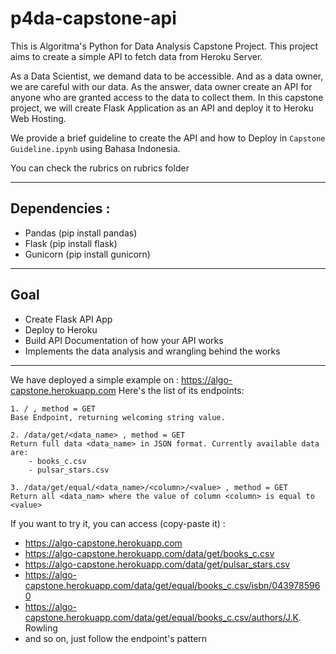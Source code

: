# p4da-capstone-api
This is Algoritma's Python for Data Analysis Capstone Project. This project aims to create a simple API to fetch data from Heroku Server. 

As a Data Scientist, we demand data to be accessible. And as a data owner, we are careful with our data. As the answer, data owner create an API for anyone who are granted access to the data to collect them. In this capstone project, we will create Flask Application as an API and deploy it to Heroku Web Hosting. 

We provide a brief guideline to create the API and how to Deploy in `Capstone Guideline.ipynb` using Bahasa Indonesia. 

You can check the rubrics on rubrics folder
___
## Dependencies : 
- Pandas    (pip install pandas)
- Flask     (pip install flask)
- Gunicorn  (pip install gunicorn)
___
## Goal 
- Create Flask API App
- Deploy to Heroku
- Build API Documentation of how your API works
- Implements the data analysis and wrangling behind the works

___
We have deployed a simple example on : https://algo-capstone.herokuapp.com
Here's the list of its endpoints: 
```
1. / , method = GET
Base Endpoint, returning welcoming string value. 

2. /data/get/<data_name> , method = GET
Return full data <data_name> in JSON format. Currently available data are:
    - books_c.csv
    - pulsar_stars.csv 
    
3. /data/get/equal/<data_name>/<column>/<value> , method = GET
Return all <data_nam> where the value of column <column> is equal to <value>
```

If you want to try it, you can access (copy-paste it) : 
- https://algo-capstone.herokuapp.com
- https://algo-capstone.herokuapp.com/data/get/books_c.csv
- https://algo-capstone.herokuapp.com/data/get/pulsar_stars.csv
- https://algo-capstone.herokuapp.com/data/get/equal/books_c.csv/isbn/0439785960
- https://algo-capstone.herokuapp.com/data/get/equal/books_c.csv/authors/J.K. Rowling
- and so on, just follow the endpoint's pattern